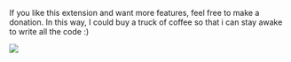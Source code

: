 If you like this extension and want more features, feel free to make a donation.
In this way, I could buy a truck of coffee so that i can stay awake to write all the code :)

<a href='https://www.paypal.com/cgi-bin/webscr?cmd=_donations&business=FK9P8MNY9MGZL&lc=US&item_name=GoogleReaderPlus%20project&currency_code=EUR&bn=PP%2dDonationsBF%3abtn_donate_SM%2egif%3aNonHosted'><img src='https://www.paypal.com/en_US/i/btn/btn_donate_SM.gif' /></a>